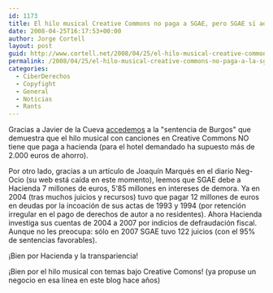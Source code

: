 ```yaml
---
id: 1173
title: El hilo musical Creative Commons no paga a SGAE, pero SGAE sí adeuda a Hacienda
date: 2008-04-25T16:17:53+00:00
author: Jorge Cortell
layout: post
guid: http://www.cortell.net/2008/04/25/el-hilo-musical-creative-commons-no-paga-a-la-sgae-pero-sgae-si-adeuda-a-hacienda/
permalink: /2008/04/25/el-hilo-musical-creative-commons-no-paga-a-la-sgae-pero-sgae-si-adeuda-a-hacienda/
categories:
  - CiberDerechos
  - Copyfight
  - General
  - Noticias
  - Rants
---
```

Gracias a Javier de la Cueva <a href="http://derecho-internet.org/node/431" title="Derecho-Internet" target="_blank">accedemos</a> a la "sentencia de Burgos" que demuestra que el hilo musical con canciones en Creative Commons NO tiene que paga a hacienda (para el hotel demandado ha supuesto más de 2.000 euros de ahorro).

Por otro lado, gracias a un artículo de Joaquín Marqués en el diario Neg-Ocio (su web está caída en este momento), leemos que SGAE debe a Hacienda 7 millones de euros, 5‘85 millones en intereses de demora. Ya en 2004 (tras muchos juicios y recursos) tuvo que pagar 12 millones de euros en deudas por la incoación de sus actas de 1993 y 1994 (por retención irregular en el pago de derechos de autor a no residentes). Ahora Hacienda investiga sus cuentas de 2004 a 2007 por indicios de defraudación fiscal. Aunque no les preocupa: sólo en 2007 SGAE tuvo 122 juicios (con el 95% de sentencias favorables).

¡Bien por Hacienda y la transpariencia!

¡Bien por el hilo musical con temas bajo Creative Comons! (ya propuse un negocio en esa línea en este blog hace años)